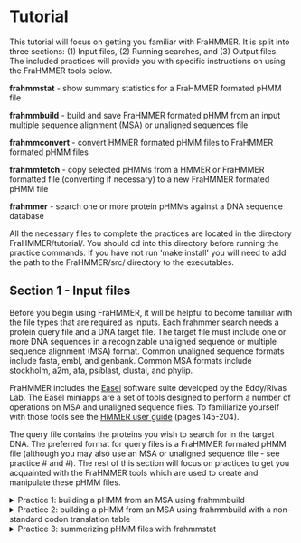 # Tutorial

This tutorial will focus on getting you familiar with FraHMMER. It is split into three sections: (1) Input files, (2) Running searches, and (3) Output files.  The included practices will provide you with specific instructions on using the FraHMMER tools below. 

**frahmmstat**   - show summary statistics for a FraHMMER formated pHMM file

**frahmmbuild**   - build and save FraHMMER formated pHMM from an input multiple sequence alignment (MSA) or unaligned sequences file

**frahmmconvert** - convert HMMER formated pHMM files to FraHMMER formated pHMM files

**frahmmfetch**   - copy selected pHMMs from a HMMER or FraHMMER formatted file (converting if necessary) to a new FraHMMER formated pHMM file

**frahmmer**      - search one or more protein pHMMs against a DNA sequence database

All the necessary files to complete the practices are located in the directory FraHMMER/tutorial/. You should cd into this directory before running the practice commands. If you have not run 'make install' you will need to add the path to the FraHMMER/src/ directory to the executables.

## Section 1 - Input files 

Before you begin using FraHMMER, it will be helpful to become familiar with the file types that are required as inputs. Each frahmmer search needs a protein query file and a DNA target file. The target file must include one or more DNA sequences in a recognizable unaligned sequence or multiple sequence alignment (MSA) format. Common unaligned sequence formats include fasta, embl, and genbank. Common MSA formats include stockholm, a2m, afa, psiblast, clustal, and phylip. 

FraHMMER includes the [Easel](https://github.com/EddyRivasLab/easel) software suite developed by the Eddy/Rivas Lab.  The Easel miniapps are a set of tools designed to perform a number of operations on MSA and unaligned sequence files.  To familiarize yourself with those tools see the [HMMER user guide](http://eddylab.org/software/hmmer/Userguide.pdf) (pages 145-204). 

The query file contains the proteins you wish to search for in the target DNA. The preferred format for query files is a FraHMMER formated pHMM file (although you may also use an MSA or unaligned sequence file - see practice # and #). The rest of this section will focus on practices to get you acquainted with the FraHMMER tools which are used to create and manipulate these pHMM files.

<details><summary>Practice 1: building a pHMM from an MSA using frahmmbuild</summary>
<p>

The sensitivity of FraHMMER is powered, in large part, by the use of pHMMs. The pHMM files used by FraHMMER and almost identical to the ones used by HMMER, but contains additional information needed to perform accurate frameshift-aware translations and provide reliable e-values.   FraHMMER formated pHMMs can be created from MSA files using the tool frahmmbuild. 

The file JB.stk contains two stockholm formatted protein MSAs (note that stockholm is the only MSA format that allows multiple MSAs in a single file). To build pHMMs from those MSAs and save them to the file JB.hmm. Run the following command:

```bash
   % frahmmbuild JB.hmm JB.stk
```
Now compare the summary output that is printed to your stdout to the text below (the exact CPU and elapsed time will vary):

```bash
  # input alignment file:             JB.stk
  # output HMM file:                  JB.hmm
  # - - - - - - - - - - - - - - - - - - - - - - - - - - - - - - - - - - - -

  # idx    name                  nseq  alen  mlen eff_nseq re/pos description
# ------ -------------------- ----- ----- ----- -------- ------ -----------
  1      Jag_N                   30    60    52     5.01  1.066 Jag N-terminus
  2      BMFP                    30   102    79     1.48  0.717 Membrane fusogenic activity

# CPU time: 0.67u 0.00s 00:00:00.67 Elapsed: 00:00:00.41
```
The following is a brief description of each of the above fields. 

```
idx            Number, in order in the database.

name           Name of the profile.

nseq           Number of sequences in the alignment this profile was built from.

alen           Length of alignment - number of columns in the MSA.

mlen           Length of the profile in consensus residues (match states).

eff_nseq       Effective sequence number. This was the “effective” number of independent sequences that frahmmbuild’s default “entropy weighting” step decided on, given the phylogenetic similarity of the nseq sequences in the input alignment. 

re/pos         Mean positional relative entropy, in bits. 

description Description of the protein family - may be blank.
```
</p>
</details>

<details><summary>Practice 2: building a pHMM from an MSA using frahmmbuild with a non-standard codon translation table</summary>
<p>

One of the fields that distinguishes a FraHMMER formatted pHMM file from a HMMER formated pHMM file is an [NCBI codon translation table ID](https://www.ncbi.nlm.nih.gov/Taxonomy/Utils/wprintgc.cgi). The correct codon table depends on the origins of the target DNA you intend to search the pHMMs against. Matching the codon table of the target sequence to the one used to build your query will have an impact on the accuracy of the reported e-values when running a frahmmer search. By default, frahmmbuild will use the standard code employed by eukaryotic nuclear DNA.  To use an alternate codon translation table include the option -c followed by a table ID from the list below:

```bash
id  description
--- -----------------------------------
  1 Standard
  2 Vertebrate mitochondrial
  3 Yeast mitochondrial
  4 Mold, protozoan, coelenterate mitochondrial; Mycoplasma/Spiroplasma
  5 Invertebrate mitochondrial
  6 Ciliate, dasycladacean, Hexamita nuclear
  9 Echinoderm and flatworm mitochondrial
 10 Euplotid nuclear
 11 Bacterial, archaeal; and plant plastid
 12 Alternative yeast
 13 Ascidian mitochondrial
 14 Alternative flatworm mitochondrial
 16 Chlorophycean mitochondrial
 21 Trematode mitochondrial
 22 Scenedesmus obliquus mitochondrial
 23 Thraustochytrium mitochondrial
 24 Pterobranchia mitochondrial
 25 Candidate Division SR1 and Gracilibacteria
```

The proteins that we used to build pHMMs in Practice 1 come from the genomes of endosymbiotic bacteria.  In a later practice, you will search them against the genome of another endosymbiotic bacteria which uses codon translation table 4. To rebuild the pHMMs using the correct run the following command:

```bash
   % frahmmbuild -c 4 JB4.hmm JB.stk
```
Now compare the summary output that is printed to your stdout to the text below (the exact CPU and elapsed time will vary):

```bash
  # input alignment file:             JB.stk
  # output HMM file:                  JB.hmm
  # - - - - - - - - - - - - - - - - - - - - - - - - - - - - - - - - - - - -

  # idx    name                  nseq  alen  mlen eff_nseq re/pos description
# ------ -------------------- ----- ----- ----- -------- ------ -----------
  1      Jag_N                   30    60    52     5.01  1.066 Jag N-terminus
  2      BMFP                    30   102    79     1.48  0.717 Membrane fusogenic activity

# CPU time: 0.67u 0.00s 00:00:00.67 Elapsed: 00:00:00.41
```
</p>
</details>

<details><summary>Practice 3: summerizing pHMM files with frahmmstat</summary>
<p>

Since a pHMM file may contain any number of individual models it is useful to be able to quickly summarize the contents.  The tool frahmmstat is designed to provide such a summary for FraHMMER formated pHMM files.  In this practice, you will compare the summaries of the two pHMM files made in practices 1 and 2.  First, run the following command to summarize the file built with the standard codon table. 
```bash
   % frahmmstat JB1.hmm
```
This command should produce the following output to stdout:

```bash
  #
  # idx    name                 accession        nseq eff_nseq      M relent   info p relE compKL
  # ------ -------------------- ------------ -------- -------- ------ ------ ------ ------ ------
    
```

Some of the fields above will be more meaningful to you than others. A brief description of each field is provided below.

```
idx            Number, in order in the database.

name           Name of the profile.

accession      Accession (if present; else ’-’).

nseq           Number of sequences in the alignment this profile was built from.

eff_nseq       Effective sequence number. This was the “effective” number of independent sequences that hmmbuild’s default “entropy weighting” step decided on, given the phylogenetic similarity of the nseq sequences in the input alignment. 

M              Length of the profile in consensus residues (match states).

relent         Mean relative entropy of the match state emission probabilities, relative to default null background frequencies, in bits. This is the average bit score per aligned consensus residue. This quantity is the target of frahmmbuild’s entropy weighting procedure for determining eff_nseq.

info           Mean information content per match state emission probability vector, in bits. Probably not useful to you. Information content is just a slightly different calculation from relent.

p relE         Mean positional relative entropy, in bits. Also probably not useful to you. This is an average relative entropy per position that takes into account the transition (insertion/deletion) probabilities. It should be a more accurate estimation of the average bit score contributed per aligned model consensus position.

compKL         Kullback-Leibler (KL) divergence from the average composition of the profile’s consensus match states to the default background frequency distribution, in bits. The higher this number, the more biased the residue composition of the profile is. Highly biased profiles may produce more false positives in searches, and can also slow the acceleration pipeline, by causing too many nonhomologous sequences to pass the filters.

```

</p>
</details>
   






